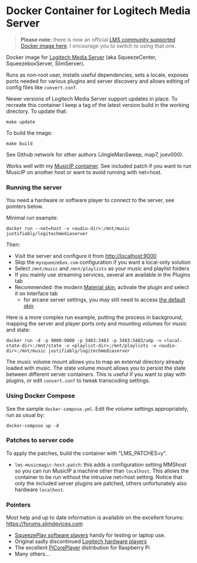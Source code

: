 # Docker Container for Logitech Media Server

> **Please note:** there is now an official 
> [LMS community supported Docker image here](https://hub.docker.com/r/lmscommunity/logitechmediaserver).  I encourage you to switch to using that one.

Docker image for
[Logitech Media Server](https://github.com/Logitech/slimserver) (aka
SqueezeCenter, SqueezeboxServer, SlimServer).

Runs as non-root user, installs useful dependencies, sets a locale,
exposes ports needed for various plugins and server discovery and
allows editing of config files like `convert.conf`.

Newer versions of Logitech Media Server support updates in place.  To
recreate this container I keep a tag of the latest version build in the
working directory.  To update that:

    make update

To build the image:

    make build

See Github network for other authors (JingleManSweep, map7, joev000).

Works well with my [MusicIP container](https://hub.docker.com/r/justifiably/musicip/).
See included patch if you want to run MusicIP on another host or want to
avoid running with net=host.


### Running the server

You need a hardware or software player to connect to the server, see
pointers below.

Minimal run example:

    docker run --net=host -v <audio-dir>:/mnt/music justifiably/logitechmediaserver

Then:

* Visit the server and configure it from <http://localhost:9000>
* Skip the `mysqueezebox.com` configuration if you want a local-only solution
* Select `/mnt/music` and `/mnt/playlists` as your music and playlist folders
* If you mainly use streaming services, several are available in the Plugins tab
* Recommended: the modern [Material skin][lms-material], activate the plugin and select it on Interface tab
    * for arcane server settings, you may still need to access [the default skin](http://localhost:9000)

Here is a more complex run example, putting the process in background, mapping the server
and player ports only and mounting volumes for music and state:

    docker run -d -p 9000:9000 -p 3483:3483 -p 3483:3483/udp -v <local-state-dir>:/mnt/state -v <playlist-dir>:/mnt/playlists -v <audio-dir>:/mnt/music justifiably/logitechmediaserver

The music volume mount allows you to map an external directory already
loaded with music.  The state volume mount allows you to persist the
state between different server containers.  This is useful if you want
to play with plugins, or edit `convert.conf` to tweak transcoding
settings.


### Using Docker Compose

See the sample `docker-compose.yml`.  Edit the volume settings
appropriately, run as usual by:

    docker-compose up -d


### Patches to server code

To apply the patches, build the container with "LMS_PATCHES=y".

* `lms-musicmagic-host.patch`: this adds a configuration setting
  MMShost so you can run MusicIP a machine other than `localhost`.  This
  allows the container to be run without the intrusive net=host
  setting.  Notice that only the included server plugins are
  patched, others unfortunately also hardware `localhost`.


### Pointers

Most help and up to date information is available on the excellent 
forums: <https://forums.slimdevices.com> 

* [SqueezePlay software players](http://wiki.slimdevices.com/index.php/SqueezePlay_binaries)
  handy for testing or laptop use.
* Original sadly discontinued [Logitech hardware players](http://wiki.slimdevices.com/index.php/Main_Page#Players_.26_Controllers)
* The excellent [PiCorePlayer](https://www.picoreplayer.org) distribution for Raspberry Pi
* Many others...

[lms-material]: https://forums.slimdevices.com/showthread.php?109624-Announce-Material-Skin
